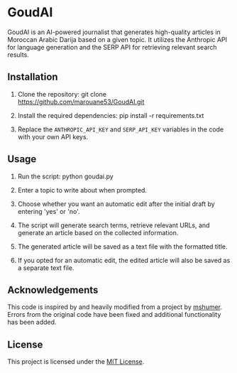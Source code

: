 # GoudAI

GoudAI is an AI-powered journalist that generates high-quality articles in Moroccan Arabic Darija based on a given topic. It utilizes the Anthropic API for language generation and the SERP API for retrieving relevant search results.

## Installation

1. Clone the repository:
   git clone https://github.com/marouane53/GoudAI.git
2. Install the required dependencies:
   pip install -r requirements.txt
   
4. Replace the `ANTHROPIC_API_KEY` and `SERP_API_KEY` variables in the code with your own API keys.

## Usage

1. Run the script:
python goudai.py

2. Enter a topic to write about when prompted.

3. Choose whether you want an automatic edit after the initial draft by entering 'yes' or 'no'.

4. The script will generate search terms, retrieve relevant URLs, and generate an article based on the collected information.

5. The generated article will be saved as a text file with the formatted title.

6. If you opted for an automatic edit, the edited article will also be saved as a separate text file.

## Acknowledgements

This code is inspired by and heavily modified from a project by [mshumer](https://github.com/mshumer). Errors from the original code have been fixed and additional functionality has been added.

## License

This project is licensed under the [MIT License](LICENSE).


